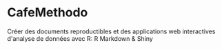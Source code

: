 # CafeMethodo
Créer des documents reproductibles et des applications web interactives d'analyse de données avec R: R Markdown &amp; Shiny
